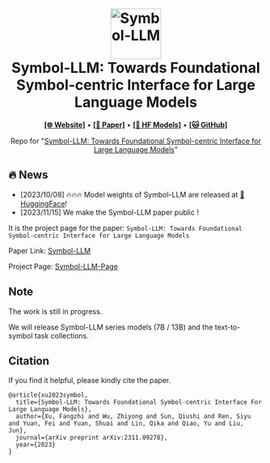 <h1 align="center">
<img src="./logo.png" width="100" alt="Symbol-LLM" />
<br>
Symbol-LLM: Towards Foundational Symbol-centric Interface for Large Language Models
</h1>



<p align="center">
  <a href="https://xufangzhi.github.io/symbol-llm-page/"><b>[🌐 Website]</b></a> •
  <a href="https://arxiv.org/abs/2311.09278"><b>[📜 Paper]</b></a> •
  <a href="https://huggingface.co/Symbol-LLM/Symbol-LLM-7B-Instruct"><b>[🤗 HF Models]</b></a> •
  <a href="https://github.com/xufangzhi/Symbol-LLM"><b>[🐱 GitHub]</b></a>
  
</p>


<p align="center">
Repo for "<a href="https://arxiv.org/abs/2311.09278" target="_blank">Symbol-LLM: Towards Foundational Symbol-centric Interface for Large Language Models</a>"
</p>


## 🔥 News

- [2023/10/08] 🔥🔥🔥 Model weights of Symbol-LLM are released at [🤗 HuggingFace](https://huggingface.co/Symbol-LLM/Symbol-LLM-7B-Instruct)!
- [2023/11/15] We make the Symbol-LLM paper public !



It is the project page for the paper: ``Symbol-LLM: Towards Foundational Symbol-centric Interface for Large Language Models``

Paper Link: [Symbol-LLM](https://arxiv.org/pdf/2311.09278v1.pdf)

Project Page: [Symbol-LLM-Page](https://xufangzhi.github.io/symbol-llm-page/)


## Note
The work is still in progress.

We will release Symbol-LLM series models (7B / 13B) and the text-to-symbol task collections.


## Citation
If you find it helpful, please kindly cite the paper.
```
@article{xu2023symbol,
  title={Symbol-LLM: Towards Foundational Symbol-centric Interface For Large Language Models},
  author={Xu, Fangzhi and Wu, Zhiyong and Sun, Qiushi and Ren, Siyu and Yuan, Fei and Yuan, Shuai and Lin, Qika and Qiao, Yu and Liu, Jun},
  journal={arXiv preprint arXiv:2311.09278},
  year={2023}
}
```
